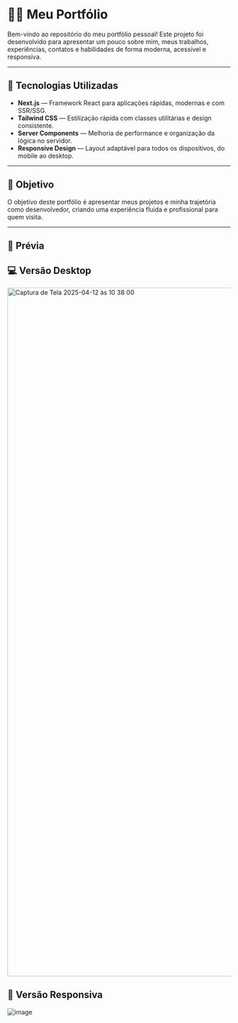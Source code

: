 # 🧑‍💻 Meu Portfólio

Bem-vindo ao repositório do meu portfólio pessoal! Este projeto foi desenvolvido para apresentar um pouco sobre mim, meus trabalhos, experiências, contatos e habilidades de forma moderna, acessível e responsiva.

---

## 🚀 Tecnologias Utilizadas

- **Next.js** — Framework React para aplicações rápidas, modernas e com SSR/SSG.
- **Tailwind CSS** — Estilização rápida com classes utilitárias e design consistente.
- **Server Components** — Melhoria de performance e organização da lógica no servidor.
- **Responsive Design** — Layout adaptável para todos os dispositivos, do mobile ao desktop.

---

## 🎯 Objetivo

O objetivo deste portfólio é apresentar meus projetos e minha trajetória como desenvolvedor, criando uma experiência fluida e profissional para quem visita.

---

## 📸 Prévia

## 💻 Versão Desktop
<img width="1552" alt="Captura de Tela 2025-04-12 às 10 38 00" src="https://github.com/user-attachments/assets/48bedc45-dc3a-4b36-9057-1c20aeb7f0d4" />

## 📱 Versão Responsiva
![image](https://github.com/user-attachments/assets/f15192ba-e774-4980-a6b1-e72f4f6502bb)
